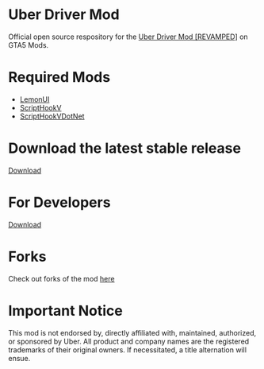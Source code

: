 # Uber Driver Mod
Official open source respository for the [Uber Driver Mod [REVAMPED]](https://www.gta5-mods.com/scripts/uber-driver-revamped) on GTA5 Mods.

# Required Mods
* [LemonUI](https://github.com/LemonUIbyLemon/LemonUI/releases)
* [ScriptHookV](http://www.dev-c.com/gtav/scripthookv/)
* [ScriptHookVDotNet](https://github.com/crosire/scripthookvdotnet/releases)

# Download the latest stable release
[Download](https://github.com/chillnook/UberDriverMod/releases)

# For Developers
[Download](https://github.com/chillnook/UberDriverMod/archive/refs/heads/main.zip)

# Forks
Check out forks of the mod [here](https://github.com/chillnook/UberDriverMod/forks)

# Important Notice
This mod is not endorsed by, directly affiliated with, maintained, authorized, or sponsored by Uber. All product and company names are the registered trademarks of their
original owners. If necessitated, a title alternation will ensue.
